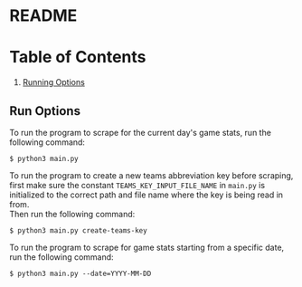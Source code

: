 # README

# Table of Contents
1. [Running Options](#Run-Options)

## Run Options
To run the program to scrape for the current day's game stats, run the following command:

```$ python3 main.py```

To run the program to create a new teams abbreviation key before scraping, first make sure the constant `TEAMS_KEY_INPUT_FILE_NAME` in `main.py` is initialized to the correct path and file name where the key is being read in from.  
Then run the following command:

```$ python3 main.py create-teams-key```

To run the program to scrape for game stats starting from a specific date, run the following command:  

```$ python3 main.py --date=YYYY-MM-DD```



